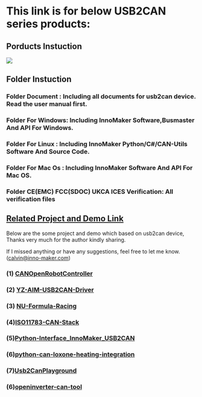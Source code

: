 # This link is for below USB2CAN series products:

## Porducts Instuction

![](https://github.com/INNO-MAKER/Images-Folder/blob/main/USB2CAN%20Family.jpg)




## Folder Instuction
### Folder Document   : Including all documents for usb2can device. Read the user manual first.

### Folder For Windows: Including InnoMaker Software,Busmaster And API For Windows.

### Folder For Linux  : Including InnoMaker Python/C#/CAN-Utils Software And Source Code.
### Folder For Mac Os : Including InnoMaker Software And API For Mac OS.
### Folder CE(EMC) FCC(SDOC) UKCA ICES Verification: All verification files




## <u>Related Project and Demo Link</u>

Below are the some project and demo which based on usb2can device, Thanks very much for the author kindly sharing.

If I missed anything or have any suggestions,  feel free to let me know. (calvin@inno-maker.com)



### (1) [CANOpenRobotController](https://github.com/UniMelbHumanRoboticsLab/CANOpenRobotController)

### (2) **[YZ-AIM-USB2CAN-Driver](https://github.com/NicoPowers/YZ-AIM-USB2CAN-Driver)**

### (3) [NU-Formula-Racing](https://github.com/NU-Formula-Racing)

### (4)[ISO11783-CAN-Stack](https://github.com/ad3154/ISO11783-CAN-Stack)

### (5)**[Python-Interface_InnoMaker_USB2CAN](https://github.com/Dani-W/Python-Interface_InnoMaker_USB2CAN)**

### (6)**[python-can-loxone-heating-integration](https://github.com/fknipp/python-can-loxone-heating-integration)**

### (7)[Usb2CanPlayground](https://github.com/cuinixam/Usb2CanPlayground)

### (6)**[openinverter-can-tool](https://github.com/davefiddes/openinverter-can-tool)**



